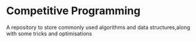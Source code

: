 # Competitive Programming
 A repository to store commonly used algorithms and data structures,along with some tricks and optimisations 
